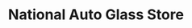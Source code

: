---
title: "National Auto Glass Store"
url: /phoenix/national-auto-glass-store/
shop: Autowerkstatt
---